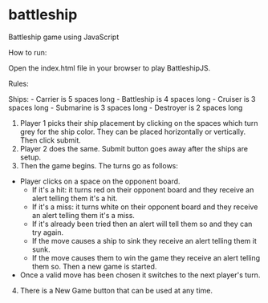 # battleship
Battleship game using JavaScript

How to run:

Open the index.html file in your browser to play BattleshipJS.


Rules:

  Ships:
    - Carrier is 5 spaces long
    - Battleship is 4 spaces long
    - Cruiser is 3 spaces long
    - Submarine is 3 spaces long
    - Destroyer is 2 spaces long

1. Player 1 picks their ship placement by clicking on the spaces which turn grey for the ship color. They can be placed horizontally or vertically. Then click submit. 
2. Player 2 does the same. Submit button goes away after the ships are setup.
3. Then the game begins. The turns go as follows:
  - Player clicks on a space on the opponent board.
    - If it's a hit: it turns red on their opponent board and they receive an alert telling them it's a hit. 
    - If it's a miss: it turns white on their opponent board and they receive an alert telling them it's a miss. 
    - If it's already been tried then an alert will tell them so and they can try again.
    - If the move causes a ship to sink they receive an alert telling them it sunk. 
    - If the move causes them to win the game they receive an alert telling them so. Then a new game is started.
  - Once a valid move has been chosen it switches to the next player's turn.
4. There is a New Game button that can be used at any time. 



